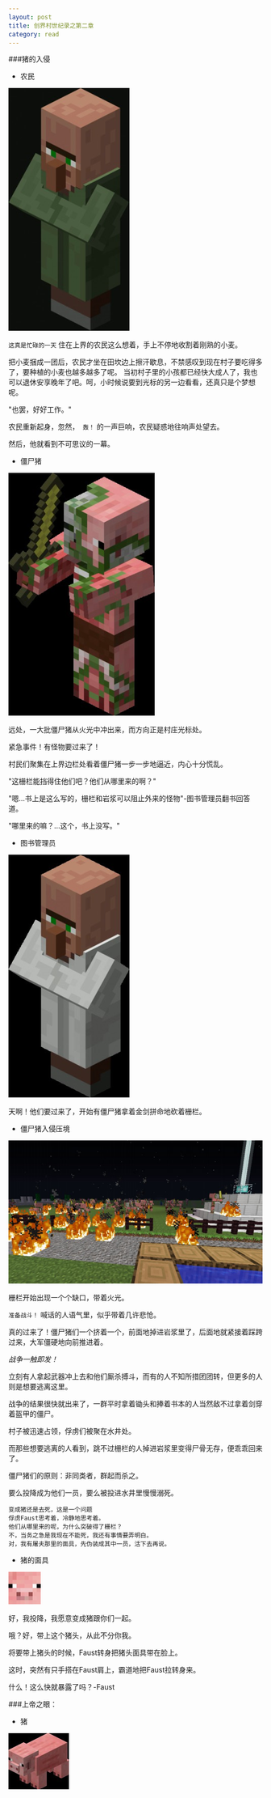 ```yaml
---
layout: post
title: 创界村世纪录之第二章
category: read
---
```

###猪的入侵

- 农民

<img class="cover" src="/images/2014/10/read/MC-CJC/301px-Green_Villager.jpg" />

`这真是忙碌的一天` 住在上界的农民这么想着，手上不停地收割着刚熟的小麦。

把小麦捆成一团后，农民才坐在田坎边上擦汗歇息，不禁感叹到现在村子要吃得多了，要种植的小麦也越多越多了呢。
当初村子里的小孩都已经快大成人了，我也可以退休安享晚年了吧。呵，小时候说要到光标的另一边看看，还真只是个梦想呢。

"也罢，好好工作。" 

农民重新起身，忽然，` 轰！` 的一声巨响，农民疑惑地往响声处望去。

然后，他就看到不可思议的一幕。

- 僵尸猪

<img class="cover" src="/images/2014/10/read/MC-CJC/362px-Zombie_Pigman.jpg" />

远处，一大批僵尸猪从火光中冲出来，而方向正是村庄光标处。

紧急事件！有怪物要过来了！

村民们聚集在上界边栏处看着僵尸猪一步一步地逼近，内心十分慌乱。

"这栅栏能挡得住他们吧？他们从哪里来的啊？"

"嗯...书上是这么写的，栅栏和岩浆可以阻止外来的怪物"-图书管理员翻书回答道。

"哪里来的嘛？...这个，书上没写。"

- 图书管理员

<img class="cover" src="/images/2014/10/read/MC-CJC/301px-Librarian.jpg" />

天啊！他们要过来了，开始有僵尸猪拿着金剑拼命地砍着栅栏。

- 僵尸猪入侵压境

<img class="cover" src="/images/2014/10/read/MC-CJC/2014100108.jpg" />

栅栏开始出现一个个缺口，带着火光。

`准备战斗！` 喊话的人语气里，似乎带着几许悲怆。

真的过来了！僵尸猪们一个挤着一个，前面地掉进岩浆里了，后面地就紧接着踩跨过来，大军僵硬地向前推进着。

*战争一触即发！*

立刻有人拿起武器冲上去和他们厮杀搏斗，而有的人不知所措团团转，但更多的人则是想要逃离这里。

战争的结果很快就出来了，一群平时拿着锄头和捧着书本的人当然敌不过拿着剑穿着盔甲的僵尸。

村子被迅速占领，俘虏们被聚在水井处。

而那些想要逃离的人看到，跳不过栅栏的人掉进岩浆里变得尸骨无存，便乖乖回来了。

僵尸猪们的原则：非同类者，群起而杀之。

要么投降成为他们一员，要么被投进水井里慢慢溺死。

```
变成猪还是去死，这是一个问题
俘虏Faust思考着，冷静地思考着。
他们从哪里来的呢，为什么突破得了栅栏？ 
不，当务之急是我现在不能死，我还有事情要弄明白。
对，我有屠夫那里的面具，先伪装成其中一员，活下去再说。
```

- 猪的面具

<img class="cover" src="/images/2014/10/read/MC-CJC/PigFace.jpg" />


好，我投降，我愿意变成猪跟你们一起。

哦？好，带上这个猪头，从此不分你我。

将要带上猪头的时候，Faust转身把猪头面具带在脸上。

这时，突然有只手搭在Faust肩上，霸道地把Faust拉转身来。

什么！这么快就暴露了吗？-Faust

###上帝之眼：

- 猪

<img class="cover" src="/images/2014/10/read/MC-CJC/120px-Pig.jpg" />